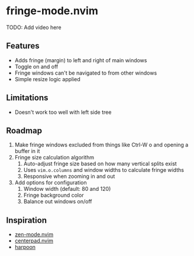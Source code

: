 # fringe-mode.nvim

TODO: Add video here

## Features

- Adds fringe (margin) to left and right of main windows
- Toggle on and off
- Fringe windows can't be navigated to from other windows
- Simple resize logic applied

## Limitations

- Doesn't work too well with left side tree

## Roadmap

1. Make fringe windows excluded from things like Ctrl-W o and opening a buffer in it
1. Fringe size calculation algorithm
   1. Auto-adjust fringe size based on how many vertical splits exist
   1. Uses `vim.o.columns` and window widths to calculate fringe widths
   1. Responsive when zooming in and out
1. Add options for configuration
   1. Window width (default: 80 and 120)
   1. Fringe background color
   1. Balance out windows on/off

## Inspiration

- [zen-mode.nvim](https://github.com/folke/zen-mode.nvim)
- [centerpad.nvim](https://github.com/smithbm2316/centerpad.nvim)
- [harpoon](https://github.com/ThePrimeagen/harpoon/tree/harpoon2)
